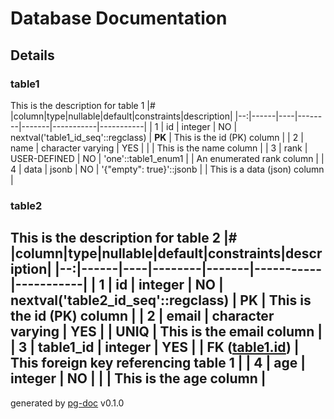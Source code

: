 # Database Documentation
## Details 
### table1
This is the description for table 1
|# |column|type|nullable|default|constraints|description|
|--:|------|----|--------|-------|-----------|-----------|
| 1 | id |  integer | NO | nextval('table1_id_seq'::regclass) | **PK** | This is the id (PK) column |
| 2 | name |  character varying | YES |  |  | This is the name column |
| 3 | rank |  USER-DEFINED | NO | 'one'::table1_enum1 |  | An enumerated rank column |
| 4 | data |  jsonb | NO | '{"empty": true}'::jsonb |  | This is a data (json) column |
### table2
This is the description for table 2
|# |column|type|nullable|default|constraints|description|
|--:|------|----|--------|-------|-----------|-----------|
| 1 | id |  integer | NO | nextval('table2_id_seq'::regclass) | **PK** | This is the id (PK) column |
| 2 | email |  character varying | YES |  | **UNIQ** | This is the email column |
| 3 | table1_id |  integer | YES |  | **FK** ([table1.id](#table1)) | This foreign key referencing table 1 |
| 4 | age |  integer | NO |  |  | This is the age column |
---
generated by [pg-doc](https://github.com/echetzakis/pg-doc) v0.1.0
